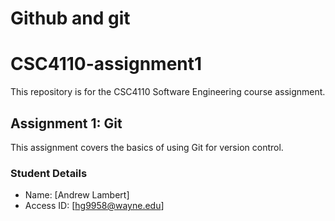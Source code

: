 # Github and git
# CSC4110-assignment1

This repository is for the CSC4110 Software Engineering course assignment.

## Assignment 1: Git

This assignment covers the basics of using Git for version control.

### Student Details

- Name: [Andrew Lambert]
- Access ID: [hg9958@wayne.edu]

